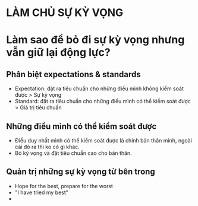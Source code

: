 # LÀM CHỦ SỰ KỲ VỌNG


# Làm sao để bỏ đi sự kỳ vọng nhưng vẫn giữ lại động lực?
## Phân biệt expectations & standards
- Expectation: đặt ra tiêu chuẩn cho những điều mình không kiểm soát được > Sự kỳ vọng
- Standard: đặt ra tiêu chuẩn cho những điều mình có thể kiểm soát được > Giá trị tiêu chuẩn

## Những điều mình có thể kiểm soát được 
- Điều duy nhất mình có thể kiểm soát được là chính bản thân mình, ngoài cái đó ra thì ko có gì khác. 
- Bỏ kỳ vọng và đặt tiêu chuẩn cao cho bản thân. 

## Quản trị những sự kỳ vọng từ bên trong 
- Hope for the best, prepare for the worst
- "I have tried my best"
-  

